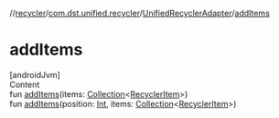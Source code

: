 //[recycler](../../../index.md)/[com.dst.unified.recycler](../index.md)/[UnifiedRecyclerAdapter](index.md)/[addItems](add-items.md)



# addItems  
[androidJvm]  
Content  
fun [addItems](add-items.md)(items: [Collection](https://kotlinlang.org/api/latest/jvm/stdlib/kotlin.collections/-collection/index.html)<[RecyclerItem](../-recycler-item/index.md)>)  
fun [addItems](add-items.md)(position: [Int](https://kotlinlang.org/api/latest/jvm/stdlib/kotlin/-int/index.html), items: [Collection](https://kotlinlang.org/api/latest/jvm/stdlib/kotlin.collections/-collection/index.html)<[RecyclerItem](../-recycler-item/index.md)>)  




